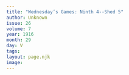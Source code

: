 ```yaml
---
title: "Wednesday’s Games: Ninth 4--Shed 5"
author: Unknown
issue: 26
volume: 7
year: 1916
month: 29
day: V
tags:
layout: page.njk
image:
---
```



